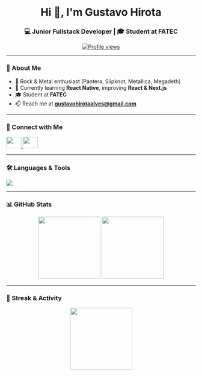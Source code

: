 <h1 align="center">Hi 👋, I'm Gustavo Hirota</h1>
<h3 align="center">💻 Junior Fullstack Developer | 🎓 Student at FATEC</h3>

<p align="center">
  <a href="https://github.com/gustavohirota">
    <img src="https://komarev.com/ghpvc/?username=gustavohirota&label=Profile%20views&color=0e75b6&style=flat" alt="Profile views" />
  </a>
</p>

---

### 🌟 About Me
- 🎸 Rock & Metal enthusiast (Pantera, Slipknot, Metallica, Megadeth)
- 🌱 Currently learning **React Native**, improving **React & Next.js**
- 🎓 Student at **FATEC**
- 📫 Reach me at **gustavohirotaalves@gmail.com**

---

### 🤝 Connect with Me
<p align="left">
  <a href="https://www.linkedin.com/in/gustavohirota" target="_blank">
    <img src="https://raw.githubusercontent.com/rahuldkjain/github-profile-readme-generator/master/src/images/icons/Social/linked-in-alt.svg" height="30" width="40" />
  </a>
  <a href="https://www.instagram.com/dethstruck" target="_blank">
    <img src="https://raw.githubusercontent.com/rahuldkjain/github-profile-readme-generator/master/src/images/icons/Social/instagram.svg" height="30" width="40" />
  </a>
</p>

---

### 🛠️ Languages & Tools
<p>
  <img src="https://skillicons.dev/icons?i=html,css,javascript,typescript,react,nextjs,nodejs,python,java,mysql,bootstrap,tailwind,git,figma&theme=dark" />
</p>

---

### 📊 GitHub Stats
<p align="center">
  <img src="https://github-readme-stats.vercel.app/api?username=gustavohirota&show_icons=true&theme=tokyonight" height="165" />
  <img src="https://github-readme-stats.vercel.app/api/top-langs/?username=gustavohirota&layout=compact&theme=tokyonight" height="165" />
</p>

---

### 🚀 Streak & Activity
<p align="center">
  <img src="https://github-readme-streak-stats.herokuapp.com/?user=gustavohirota&theme=tokyonight" height="165" />
</p>
